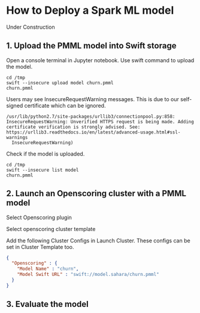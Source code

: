 # How to Deploy a Spark ML model

Under Construction

## 1. Upload the PMML model into Swift storage

Open a console terminal in Jupyter notebook. Use swift command to upload the model.

```shell
cd /tmp
swift --insecure upload model churn.pmml
churn.pmml
```

Users may see InsecureRequestWarning messages. This is due to our self-signed certificate which can be ignored.

```
/usr/lib/python2.7/site-packages/urllib3/connectionpool.py:858: InsecureRequestWarning: Unverified HTTPS request is being made. Adding certificate verification is strongly advised. See: https://urllib3.readthedocs.io/en/latest/advanced-usage.html#ssl-warnings
  InsecureRequestWarning)
```

Check if the model is uploaded.

```shell
cd /tmp
swift --insecure list model
churn.pmml
```

## 2. Launch an Openscoring cluster with a PMML model

Select Openscoring plugin

Select openscoring cluster template

Add the following Cluster Configs in Launch Cluster. These configs can be set in Cluster Template too.

```json
{
  "Openscoring" : {
    "Model Name" : "churn",
    "Model Swift URL" : "swift://model.sahara/churn.pmml"
  }
}
```

## 3. Evaluate the model
